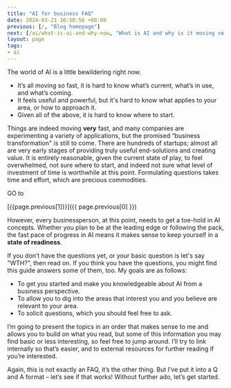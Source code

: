 ```yaml
---
title: "AI for business FAQ"
date: 2024-03-21 16:58:56 +08:00
previous: [/, "Blog homepage"]
next: [/ai/what-is-ai-and-why-now, "What is AI and why is it moving so fast?"]
layout: page
tags:
- ai
---
```


The world of AI is a little bewildering right now. 

* It’s all moving so fast, it is hard to know what’s current, what’s in use, and what’s coming.
* It feels useful and powerful, but it's hard to know what applies to your area, or how to approach it.
* Given all of the above, it is hard to know where to start.

Things are indeed moving **very** fast, and many companies are experimenting a variety of applications, 
but the promised “business transformation" is still to come.
There are hundreds of startups; almost all are very early stages of providing truly useful end-solutions and creating value. 
It is entirely reasonable, given the current state of play, to feel overwhelmed, not sure where to start, and indeed not sure what level of investment of time is worthwhile at this point. 
Formulating questions takes time and effort, which are precious commodities. 

GO to

[{{page.previous[1]}}]({{ page.previous[0] }})

However, every businessperson, at this point, needs to get a toe-hold in AI concepts. Whether you plan to be at the leading edge or following the pack, the fast pace of progress in AI means it makes sense to keep yourself in a **state of readiness**. 

If you don’t have the questions yet, or your basic question is let's say "WTH?", then read on. If you think you have the questions, you might find this guide answers some of them, too. My goals are as follows:

* To get you started and make you knowledgeable about AI from a business perspective.
* To allow you to dig into the areas that interest you and you believe are relevant to your area.
* To solicit questions, which you should feel free to ask. 

I’m going to present the topics in an order that makes sense to me and allows you to build on what you read, but some of this information you may find basic or less interesting, so feel free to jump around. I’ll try to link internally so that’s easier, and to external resources for further reading if you’re interested.

Again, this is not exactly an FAQ, it’s the other thing. But I’ve put it into a Q and A format – let’s see if that works! Without further ado, let’s get started.

